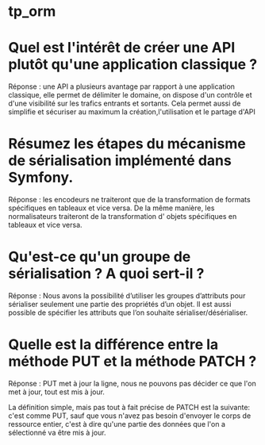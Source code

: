 # tp_orm

# Quel est l'intérêt de créer une API plutôt qu'une application classique ?

Réponse : une API a plusieurs avantage par rapport à une application classique, elle permet de délimiter le domaine, on dispose d'un
contrôle et d'une visibilité sur les trafics entrants et sortants.
Cela permet aussi de simplifie et sécuriser au maximum la création,l'utilisation et le partage d'API

# Résumez les étapes du mécanisme de sérialisation implémenté dans Symfony.

Réponse : les encodeurs ne traiteront que de la transformation de formats spécifiques en tableaux et vice versa.
De la même manière, les normalisateurs traiteront de la transformation d' objets spécifiques en tableaux et vice versa.

# Qu'est-ce qu'un groupe de sérialisation ? A quoi sert-il ?

Réponse : Nous avons la possibilité d’utiliser les groupes d’attributs pour sérialiser seulement une partie des propriétés d’un objet.
Il est aussi possible de spécifier les attributs que l’on souhaite sérialiser/désérialiser.

# Quelle est la différence entre la méthode PUT et la méthode PATCH ?

Réponse : PUT met à jour la ligne, nous ne pouvons pas décider ce que l'on met à jour, tout est mis à jour.

La définition simple, mais pas tout à fait précise de PATCH est la suivante: c'est comme PUT, sauf que vous n'avez pas besoin d'envoyer le corps de ressource entier, c'est à dire qu'une partie des données que l'on a sélectionné va être mis à jour.


